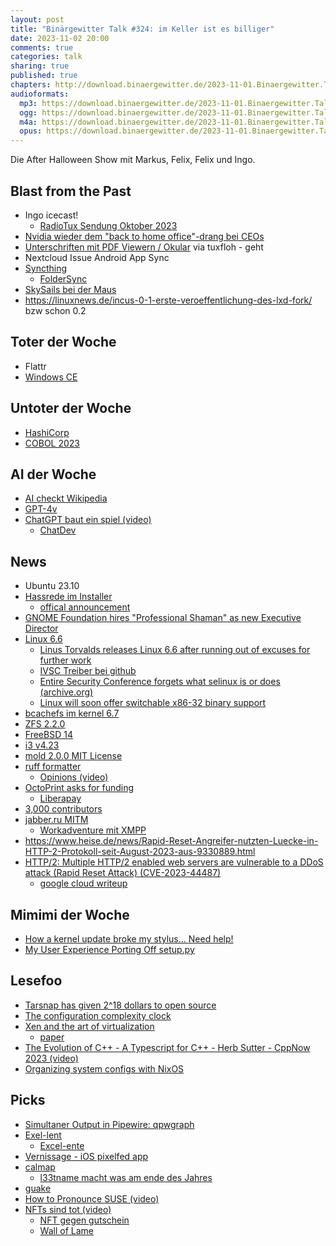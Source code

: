 ```yaml
---
layout: post
title: "Binärgewitter Talk #324: im Keller ist es billiger"
date: 2023-11-02 20:00
comments: true
categories: talk
sharing: true
published: true
chapters: http://download.binaergewitter.de/2023-11-01.Binaergewitter.Talk.324.chapters.txt
audioformats:
  mp3: https://download.binaergewitter.de/2023-11-01.Binaergewitter.Talk.324.mp3
  ogg: https://download.binaergewitter.de/2023-11-01.Binaergewitter.Talk.324.ogg
  m4a: https://download.binaergewitter.de/2023-11-01.Binaergewitter.Talk.324.m4a
  opus: https://download.binaergewitter.de/2023-11-01.Binaergewitter.Talk.324.opus
---
```

Die After Halloween Show mit Markus, Felix, Felix und Ingo.

## Blast from the Past

- Ingo icecast!
  * [RadioTux Sendung Oktober 2023]( https://www.radiotux.de/index.php?/archives/8092-RadioTux-Sendung-Oktober-2023.html )
- [Nvidia wieder dem "back to home office"-drang bei CEOs]( https://fortune.com/2023/10/14/nvidia-skips-return-to-office-sticks-to-remote-work-among-hottest-tech-companies/ )
- [Unterschriften mit PDF Viewern / Okular]( https://pointieststick.com/2023/06/13/tips-tricks-handwritten-signatures-in-okular/ ) via tuxfloh - geht
- Nextcloud Issue Android App Sync
- [Syncthing]( https://blog.binaergewitter.de/2023/10/05/binaergewitter-talk-number-323-curry-opentofu#isso-2329 )
  - [FolderSync]( https://play.google.com/store/apps/details?id=dk.tacit.android.foldersync.lite&hl=en&gl=US ) 
- [SkySails bei der Maus]( https://www.ardmediathek.de/video/die-sendung-mit-der-maus/die-sendung-vom-22-10-2023/das-erste/Y3JpZDovL3dkci5kZS9CZWl0cmFnLTA0MTc3MDFkLTg1YjAtNGRmNy1hYTBmLWRmZjNhYjBhMWQ2NA?isChildContent=  )
- https://linuxnews.de/incus-0-1-erste-veroeffentlichung-des-lxd-fork/ bzw schon 0.2

## Toter der Woche

- Flattr
- [Windows CE]( https://www.hpcfactor.com/news/871/end-of-an-era-windows-ces-final-day )

## Untoter der Woche
- [HashiCorp]( https://www.thestack.technology/hashicorp-ceo-predicts-oss-free-silicon-valley-unless-the-open-source-model-evolves/ )
- [COBOL 2023]( https://en.m.wikipedia.org/wiki/COBOL#COBOL_2023 )

## AI der Woche

- [AI checkt Wikipedia]( https://news.ycombinator.com/item?id=37955658 )
- [GPT-4v]( https://gonzoml.substack.com/p/gpt-4v-is-coming )
- [ChatGPT baut ein spiel (video)]( https://www.youtube.com/watch?v=Zlgkzjndpak )
  - [ChatDev]( https://github.com/OpenBMB/ChatDev )

## News

- Ubuntu 23.10
- [Hassrede im Installer]( https://linuxnews.de/hassrede-im-installer-von-ubuntu-23-10/ )
  * [offical announcement]( https://discourse.ubuntu.com/t/announcement-ubuntu-desktop-23-10-release-image-is-being-updated-to-resolve-a-malicious-translation-incident/39365 )
- [GNOME Foundation hires "Professional Shaman" as new Executive Director]( https://lunduke.locals.com/post/4740497/gnome-foundation-hires-professional-shaman-as-new-executive-director )
- [Linux 6.6]( https://kernelnewbies.org/Linux_6.6 )
  * [Linus Torvalds releases Linux 6.6 after running out of excuses for further work]( https://www.theregister.com/2023/10/30/linux_6_6_debuts/ )
  * [IVSC Treiber bei github](https://github.com/intel/ivsc-driver )
  * [Entire Security Conference forgets what selinux is or does (archive.org)]( https://web.archive.org/web/20201109030427/https://www.sudosatirical.com/articles/entire-security-conference-forgets-what-selinux-is-or-does/ )
  * [Linux will soon offer switchable x86-32 binary support]( https://www.theregister.com/2023/10/30/linux_kernel_6_7_rundown/ )
- [bcachefs im kernel 6.7]( https://www.phoronix.com/news/Bcachefs-Merged-Linux-6.7 )
- [ZFS 2.2.0]( https://github.com/openzfs/zfs/releases/tag/zfs-2.2.0 )
- [FreeBSD 14]( https://www.freebsd.org/releases/14.0R/schedule/ )
- [i3 v4.23]( https://i3wm.org/downloads/RELEASE-NOTES-4.23.txt )
- [mold 2.0.0 MIT License]( https://github.com/rui314/mold/releases/tag/v2.0.0 )
- [ruff formatter]( https://astral.sh/blog/the-ruff-formatter ) 
  - [Opinions (video)]( https://www.youtube.com/watch?v=yqTpG5obPV8 )
- [OctoPrint asks for funding](https://octoprint.org/blog/2023/10/26/we-need-to-talk-about-funding/ )
  * [Liberapay]( https://de.liberapay.com/foosel/ )
- [3,000 contributors](https://daniel.haxx.se/blog/2023/10/13/)
- [jabber.ru MITM]( https://notes.valdikss.org.ru/jabber.ru-mitm/ )
  - [Workadventure mit XMPP]( https://github.com/workadventure/workadventure/blob/develop/xmpp/README.md )
- https://www.heise.de/news/Rapid-Reset-Angreifer-nutzten-Luecke-in-HTTP-2-Protokoll-seit-August-2023-aus-9330889.html
- [HTTP/2: Multiple HTTP/2 enabled web servers are vulnerable to a DDoS attack (Rapid Reset Attack) (CVE-2023-44487)]( https://blog.cloudflare.com/technical-breakdown-http2-rapid-reset-ddos-attack/ )
  - [google cloud writeup]( https://cloud.google.com/blog/products/identity-security/how-it-works-the-novel-http2-rapid-reset-ddos-attack?hl=en )

## Mimimi der Woche
- [How a kernel update broke my stylus... Need help!]( https://www.davidrevoy.com/article995/how-a-kernel-update-broke-my-stylus-need-help )
- [My User Experience Porting Off setup.py]( https://lobste.rs/s/yu8tzj/my_user_experience_porting_off_setup_py )

## Lesefoo
- [Tarsnap has given 2^18 dollars to open source]( https://www.daemonology.net/blog/2023-10-25-2%5E18-dollars-to-open-source.html )
- [The configuration complexity clock]( http://mikehadlow.blogspot.com/2012/05/configuration-complexity-clock.html )
- [Xen and the art of virtualization]( https://twitter.com/ACMSIGOPS/status/1718604095555006867 )
  * [paper]( https://dl.acm.org/doi/10.1145/945445.945462 )
- [The Evolution of C++ - A Typescript for C++ - Herb Sutter - CppNow 2023 (video)]( https://www.youtube.com/watch?v=fJvPBHErF2U )
- [Organizing system configs with NixOS]( https://johns.codes/blog/organizing-system-configs-with-nixos )


## Picks

- [Simultaner Output in Pipewire: qpwgraph]( https://gitlab.freedesktop.org/rncbc/qpwgraph )
- [Exel-lent]( https://mastodon.social/@JonBaker/111330919666897774 )
  - [Excel-ente]( https://i.redd.it/0h0qzisruct61.jpg )
- [Vernissage - iOS pixelfed app]( https://github.com/VernissageApp/Vernissage )
- [calmap]( https://pythonhosted.org/calmap/ )
  * [l33tname macht was am ende des Jahres]( https://github.com/Binaergewitter/stats/issues/2 )
- [guake]( https://github.com/Guake/guake )
- [How to Pronounce SUSE (video)]( https://www.youtube.com/watch?v=nLdexZlVkAY )
- [NFTs sind tot (video)]( https://youtu.be/5SyKW0oRdWo?si=uU9A5UXEjo1OxiHL )
  - [NFT gegen gutschein]( https://www.heise.de/news/Kaufland-tauscht-wertlose-NFTs-gegen-Einkaufsgutscheine-9346442.html )
  - [Wall of Lame]( https://fresh4trash.io/#wall-of-lame )



